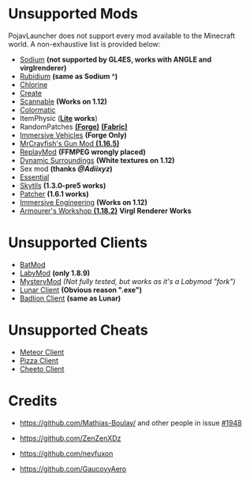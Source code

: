 # Unsupported Mods
PojavLauncher does not support every mod available to the Minecraft world. A non-exhaustive list is provided below:

- [Sodium](https://www.curseforge.com/minecraft/mc-mods/sodium) **(not supported by GL4ES, works with ANGLE and virglrenderer)**
- [Rubidium](https://www.curseforge.com/minecraft/mc-mods/rubidium/files) **(same as Sodium ^)**
- [Chlorine](https://www.curseforge.com/minecraft/mc-mods/chlorine) 
- [Create](https://www.curseforge.com/minecraft/mc-mods/create)
- [Scannable](https://www.curseforge.com/minecraft/mc-mods/scannable) **(Works on 1.12)**
- [Colormatic](https://www.curseforge.com/minecraft/mc-mods/colormatic)
- ItemPhysic (**[Lite](https://www.curseforge.com/minecraft/mc-mods/itemphysic-lite) works**)
- RandomPatches [**(Forge)**](https://www.curseforge.com/minecraft/mc-mods/randompatches-forge) [**(Fabric)**](https://www.curseforge.com/minecraft/mc-mods/randompatches-fabric)
- [Immersive Vehicles](https://www.curseforge.com/minecraft/mc-mods/minecraft-transport-simulator) **(Forge Only)**
- [MrCrayfish's Gun Mod **(1.16.5)**](https://www.curseforge.com/minecraft/mc-mods/mrcrayfishs-gun-mod)
- [ReplayMod](https://www.replaymod.com/) **(FFMPEG wrongly placed)**
- [Dynamic Surroundings](https://www.curseforge.com/minecraft/mc-mods/dynamic-surroundings) **(White textures on 1.12)**
- Sex mod **(thanks *@Adiixyz*)**
- [Essential](https://essential.gg/)
- [Skytils](https://github.com/Skytils/SkytilsMod) **(1.3.0-pre5 works)**
- [Patcher](https://github.com/Sk1erLLC/Patcher) **(1.6.1 works)**
- [Immersive Engineering](https://www.curseforge.com/minecraft/mc-mods/immersive-engineering) **(Works on 1.12)**
- [Armourer's Workshop **(1.18.2)**](https://www.curseforge.com/minecraft/mc-mods/armourers-workshop) **Virgl Renderer Works**
# Unsupported Clients

- [BatMod](https://batmod.com/)
- [LabyMod](https://www.labymod.net/en) **(only 1.8.9)**
- [MysteryMod](https://mysterymod.net/) *(Not fully tested, but works as it's a Labymod "fork")*
- [Lunar Client](https://www.lunarclient.com/) **(Obvious reason ".exe")**
- [Badlion Client](https://client.badlion.net/) **(same as Lunar)**

# Unsupported Cheats

- [Meteor Client](https://meteorclient.com/)
- [Pizza Client](https://qolhub.kieruken.dev/) 
- [Cheeto Client](https://qolhub.kieruken.dev/)

# Credits

- https://github.com/Mathias-Boulay/ and other people in issue [#1948](https://github.com/PojavLauncherTeam/PojavLauncher/issues/1948)

- https://github.com/ZenZenXDz

- https://github.com/nevfuxon

- https://github.com/GaucovyAero
